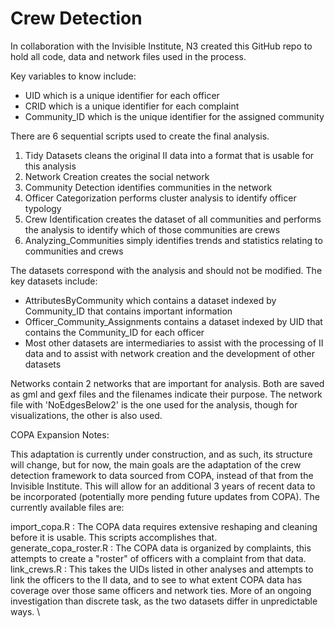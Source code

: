 # Crew Detection
In collaboration with the Invisible Institute, N3 created this GitHub repo to hold all code, data and network files used in the process.

Key variables to know include:

* UID which is a unique identifier for each officer
* CRID which is a unique identifier for each complaint
* Community_ID which is the unique identifier for the assigned community

There are 6 sequential scripts used to create the final analysis. 
1. Tidy Datasets cleans the original II data into a format that is usable for this analysis
2. Network Creation creates the social network
3. Community Detection identifies communities in the network
4. Officer Categorization performs cluster analysis to identify officer typology
5. Crew Identification creates the dataset of all communities and performs the analysis to identify which of those communities are crews
6. Analyzing_Communities simply identifies trends and statistics relating to communities and crews

The datasets correspond with the analysis and should not be modified. The key datasets include:

* AttributesByCommunity which contains a dataset indexed by Community_ID that contains important information
* Officer_Community_Assignments contains a dataset indexed by UID that contains the Community_ID for each officer 
* Most other datasets are intermediaries to assist with the processing of II data and to assist with network creation and the development of other datasets

Networks contain 2 networks that are important for analysis. Both are saved as gml and gexf files and the filenames indicate their purpose. The network file with 'NoEdgesBelow2' is the one used for the analysis, though for visualizations, the other is also used. 

COPA Expansion Notes: 

This adaptation is currently under construction, and as such, its structure will change, but for now, the main goals are the adaptation of the crew detection framework to data sourced from COPA, instead of that from the Invisible Institute. This will allow for an additional 3 years of recent data to be incorporated (potentially more pending future updates from COPA). The currently available files are:

import_copa.R : The COPA data requires extensive reshaping and cleaning before it is usable. This scripts accomplishes that. \
generate_copa_roster.R : The COPA data is organized by complaints, this attempts to create a "roster" of officers with a complaint from that data. \
link_crews.R : This takes the UIDs listed in other analyses and attempts to link the officers to the II data, and  to see to what extent COPA data has coverage over those same officers and network ties. More of an ongoing investigation than discrete task, as the two datasets differ in unpredictable ways. \

